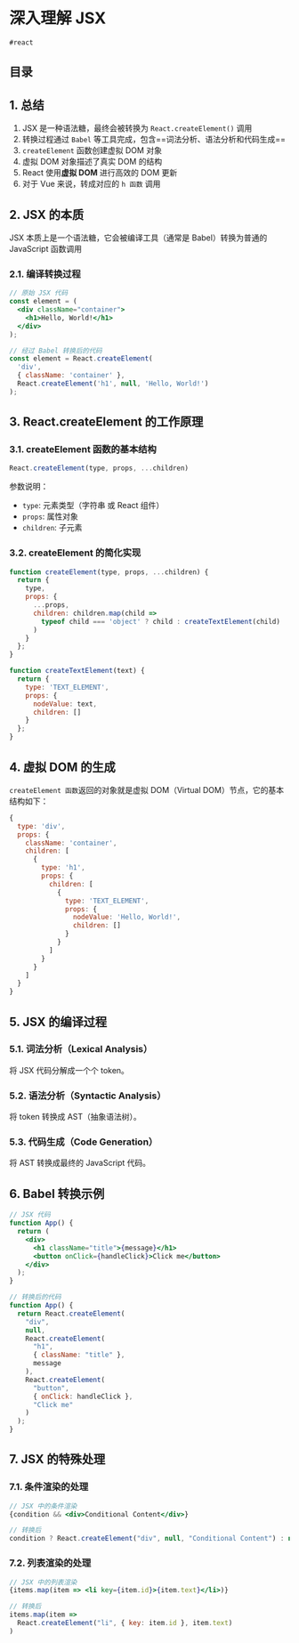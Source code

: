 
# 深入理解 JSX

`#react` 


## 目录
<!-- toc -->
 ## 1. 总结 

1. JSX 是一种语法糖，最终会被转换为 `React.createElement()` 调用
2. 转换过程通过 `Babel` 等工具完成，包含==词法分析、语法分析和代码生成==
3. `createElement` 函数创建虚拟 DOM 对象
4. 虚拟 DOM 对象描述了真实 DOM 的结构
5. React 使用**虚拟 DOM** 进行高效的 DOM 更新
6. 对于 Vue 来说，转成对应的 `h 函数` 调用

## 2. JSX 的本质

JSX 本质上是一个语法糖，它会被编译工具（通常是 Babel）转换为普通的 JavaScript 函数调用

### 2.1. 编译转换过程

```jsx
// 原始 JSX 代码
const element = (
  <div className="container">
    <h1>Hello, World!</h1>
  </div>
);

// 经过 Babel 转换后的代码
const element = React.createElement(
  'div',
  { className: 'container' },
  React.createElement('h1', null, 'Hello, World!')
);
```

## 3. React.createElement 的工作原理

### 3.1. createElement 函数的基本结构

```javascript
React.createElement(type, props, ...children)
```

参数说明：
- `type`: 元素类型（字符串 或 React 组件）
- `props`: 属性对象
- `children`: 子元素

### 3.2. createElement 的简化实现

```javascript
function createElement(type, props, ...children) {
  return {
    type,
    props: {
      ...props,
      children: children.map(child =>
        typeof child === 'object' ? child : createTextElement(child)
      )
    }
  };
}

function createTextElement(text) {
  return {
    type: 'TEXT_ELEMENT',
    props: {
      nodeValue: text,
      children: []
    }
  };
}
```

## 4. 虚拟 DOM 的生成

`createElement 函数`返回的对象就是虚拟 DOM（Virtual DOM）节点，它的基本结构如下：

```javascript
{
  type: 'div',
  props: {
    className: 'container',
    children: [
      {
        type: 'h1',
        props: {
          children: [
            {
              type: 'TEXT_ELEMENT',
              props: {
                nodeValue: 'Hello, World!',
                children: []
              }
            }
          ]
        }
      }
    ]
  }
}
```

## 5. JSX 的编译过程

### 5.1. 词法分析（Lexical Analysis）

将 JSX 代码分解成一个个 token。

### 5.2. 语法分析（Syntactic Analysis）

将 token 转换成 AST（抽象语法树）。

### 5.3. 代码生成（Code Generation）

将 AST 转换成最终的 JavaScript 代码。

## 6. Babel 转换示例

```jsx
// JSX 代码
function App() {
  return (
    <div>
      <h1 className="title">{message}</h1>
      <button onClick={handleClick}>Click me</button>
    </div>
  );
}

// 转换后的代码
function App() {
  return React.createElement(
    "div",
    null,
    React.createElement(
      "h1",
      { className: "title" },
      message
    ),
    React.createElement(
      "button",
      { onClick: handleClick },
      "Click me"
    )
  );
}
```

## 7. JSX 的特殊处理

### 7.1. 条件渲染的处理

```jsx
// JSX 中的条件渲染
{condition && <div>Conditional Content</div>}

// 转换后
condition ? React.createElement("div", null, "Conditional Content") : null
```

### 7.2. 列表渲染的处理

```jsx
// JSX 中的列表渲染
{items.map(item => <li key={item.id}>{item.text}</li>)}

// 转换后
items.map(item => 
  React.createElement("li", { key: item.id }, item.text)
)
```


